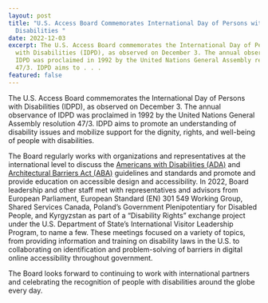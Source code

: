 ```yaml
---
layout: post
title: "U.S. Access Board Commemorates International Day of Persons with
  Disabilities "
date: 2022-12-03
excerpt: The U.S. Access Board commemorates the International Day of Persons
  with Disabilities (IDPD), as observed on December 3. The annual observance of
  IDPD was proclaimed in 1992 by the United Nations General Assembly resolution
  47/3. IDPD aims to . . .
featured: false
---
```

The U.S. Access Board commemorates the International Day of Persons with Disabilities (IDPD), as observed on December 3. The annual observance of IDPD was proclaimed in 1992 by the United Nations General Assembly resolution 47/3. IDPD aims to promote an understanding of disability issues and mobilize support for the dignity, rights, and well-being of people with disabilities.  

The Board regularly works with organizations and representatives at the international level to discuss the [Americans with Disabilities (ADA)](https://www.access-board.gov/ada/) and [Architectural Barriers Act (ABA)](https://www.access-board.gov/aba/) guidelines and standards and promote and provide education on accessible design and accessibility. In 2022, Board leadership and other staff met with representatives and advisors from European Parliament, European Standard (EN) 301 549 Working Group, Shared Services Canada, Poland’s Government Plenipotentiary for Disabled People, and Kyrgyzstan as part of a “Disability Rights” exchange project under the U.S. Department of State’s International Visitor Leadership Program, to name a few. These meetings focused on a variety of topics, from providing information and training on disability laws in the U.S. to collaborating on identification and problem-solving of barriers in digital online accessibility throughout government. 

The Board looks forward to continuing to work with international partners and celebrating the recognition of people with disabilities around the globe every day.